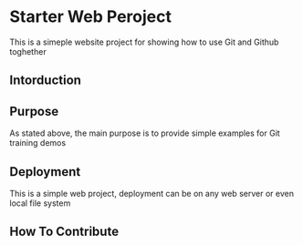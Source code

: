 # Starter Web Peroject

This is a simeple website project 
for showing how to use Git and Github toghether

## Intorduction

## Purpose

As stated above, the main purpose is to provide simple examples 
for Git training demos

## Deployment

This is a simple web project, deployment
can be on any web server or even local 
file system

## How To Contribute

